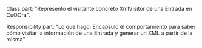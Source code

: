 Class part:  "Represento el visitante concreto XmlVisitor de una Entrada  en CuOOra".

Responsibility part: "Lo que hago:  Encapsulo el comportamiento para saber cómo visitar la información de una Entrada y generar un XML a partir de la misma"